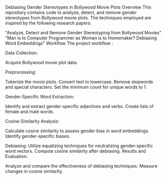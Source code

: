 Debiasing Gender Stereotypes in Bollywood Movie Plots
Overview
This repository contains code to analyze, detect, and remove gender stereotypes from Bollywood movie plots.
The techniques employed are inspired by the following research papers:

"Analyze, Detect and Remove Gender Stereotyping from Bollywood Movies"
"Man is to Computer Programmer as Woman is to Homemaker? Debiasing Word Embeddings"
Workflow
The project workflow :

Data Collection:

Acquire Bollywood movie plot data.

Preprocessing:

Tokenize the movie plots.
Convert text to lowercase.
Remove stopwords and special characters.
Set the minimum count for unique words to 1.

Gender-Specific Word Extraction:

Identify and extract gender-specific adjectives and verbs.
Create lists of female and male words.

Cosine Similarity Analysis:

Calculate cosine similarity to assess gender bias in word embeddings.
Identify gender-specific biases.

Debiasing:
Utilize equalizing techniques for neutralizing gender-specific word vectors.
Compute cosine similarity after debiasing.
Results and Evaluation:

Analyze and compare the effectiveness of debiasing techniques.
Measure changes in cosine similarity.
